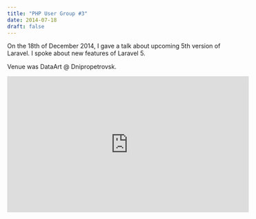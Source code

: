 ```yaml
---
title: "PHP User Group #3"
date: 2014-07-18
draft: false
---
```


On the 18th of December 2014, I gave a talk about upcoming 5th version of Laravel. I spoke about new features of Laravel 5.

Venue was DataArt @ Dnipropetrovsk.

<iframe width="560" height="315" src="https://www.youtube.com/embed/gXAL9DRyTIE?start=875" frameborder="0" allowfullscreen></iframe>
